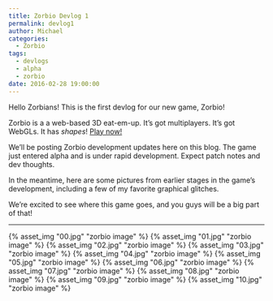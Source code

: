 ```yaml
---
title: Zorbio Devlog 1
permalink: devlog1
author: Michael
categories:
  - Zorbio
tags:
  - devlogs
  - alpha
  - zorbio
date: 2016-02-28 19:00:00
---
```


Hello Zorbians!  This is the first devlog for our new game, Zorbio!

Zorbio is a a web-based 3D eat-em-up.  It’s got multiplayers.  It’s got WebGLs.
It has _shapes_!  [Play now!](http://zor.bio)

<!-- more -->

We’ll be posting Zorbio development updates here on this blog.
The game just entered alpha and is under rapid development.  Expect patch notes
and dev thoughts.

In the meantime, here are some pictures from earlier stages in the game’s
development, including a few of my favorite graphical glitches.

We’re excited to see where this game goes, and you guys will be a big part of
that!

* * *

<div class="gallery">
    {% asset_img "00.jpg" "zorbio image" %}
    {% asset_img "01.jpg" "zorbio image" %}
    {% asset_img "02.jpg" "zorbio image" %}
    {% asset_img "03.jpg" "zorbio image" %}
    {% asset_img "04.jpg" "zorbio image" %}
    {% asset_img "05.jpg" "zorbio image" %}
    {% asset_img "06.jpg" "zorbio image" %}
    {% asset_img "07.jpg" "zorbio image" %}
    {% asset_img "08.jpg" "zorbio image" %}
    {% asset_img "09.jpg" "zorbio image" %}
    {% asset_img "10.jpg" "zorbio image" %}
</div>
